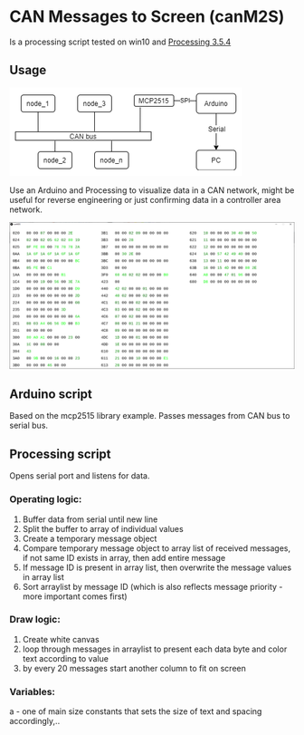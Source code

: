# CAN Messages to Screen (canM2S)
Is a processing script tested on win10 and [Processing 3.5.4](https://processing.org/)

## Usage
![topology](https://github.com/henriVennikas/canM2S/blob/master/topology.png)

Use an Arduino and Processing to visualize data in a CAN network, might be useful for reverse engineering or just confirming data in a controller area network.

![screenshot](https://github.com/henriVennikas/canM2S/blob/master/screenshot.png)


## Arduino script
Based on the mcp2515 library example. Passes messages from CAN bus to serial bus.


## Processing script
Opens serial port and listens for data.

### Operating logic:
1) Buffer data from serial until new line
2) Split the buffer to array of individual values
3) Create a temporary message object
4) Compare temporary message object to array list of received messages, if not same ID exists in array, then add entire message
6) If message ID is present in array list, then overwrite the message values in array list
7) Sort arraylist by message ID (which is also reflects message priority - more important comes first)

### Draw logic:
1) Create white canvas
2) loop through messages in arraylist to present each data byte and color text according to value
3) by every 20 messages start another column to fit on screen 

### Variables:
a - one of main size constants that sets the size of text and spacing accordingly,..
